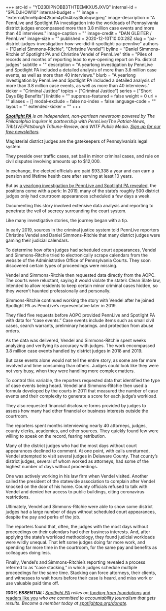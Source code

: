 +++
arc-id = "YD23DIPNOBB3THTEEMKXU5JXVQ"
internal-id = "SPLDJHOW10"
internal-budget = ""
image = "external/hnn6p4e42kam4y0n4bsy3kp5qw.jpeg"
image-description = "A PennLive and Spotlight PA investigation into the workloads of Pennsylvania district judges encompassed more than 3.8 million case events and more than 40 interviews."
image-caption = ""
image-credit = "DAN GLEITER / PennLive"
image-size = ""
published = 2020-12-10T10:00:28Z
slug = "pa-district-judges-investigation-how-we-did-it-spotlight-pa-pennlive"
authors = ["Daniel Simmons-Ritchie", "Christine Vendel"]
byline = "Daniel Simmons-Ritchie of Spotlight PA and Christine Vendel of PennLive"
title = "Piles of records and months of reporting lead to eye-opening report on Pa. district judges"
subtitle = ""
description = "A yearlong investigation by PennLive and Spotlight PA included a detailed analysis of more than 3.8 million case events, as well as more than 40 interviews."
blurb = "A yearlong investigation by PennLive and Spotlight PA included a detailed analysis of more than 3.8 million case events, as well as more than 40 interviews."
kicker = "Criminal Justice"
topics = ["Criminal Justice"]
series = ["Short Days Big Benefits"]
linktitle = ""
suppress-featured = false
weight = 0
url = ""
aliases = []
modal-exclude = false
no-index = false
language-code = ""
layout = ""
extended-kicker = ""
+++

<a href="https://www.spotlightpa.org/"><i><b>Spotlight PA</b></i></a><i> is an independent, non-partisan newsroom powered by The Philadelphia Inquirer in partnership with PennLive/The Patriot-News, TribLIVE/Pittsburgh Tribune-Review, and WITF Public Media. </i><a href="https://www.spotlightpa.org/newsletters"><i>Sign up for our free newsletters</i></a><i>.</i>

Magisterial district judges are the gatekeepers of Pennsylvania’s legal system.

They preside over traffic cases, set bail in minor criminal cases, and rule on civil disputes involving amounts up to $12,000.

In exchange, the elected officials are paid $93,338 a year and can earn a pension and lifetime health care after serving at least 10 years.

But as <a href="https://www.spotlightpa.org/news/2020/12/pa-district-judges-investigation-workloads-caseloads-spotlight-pa-pennlive" target=_blank>a yearlong investigation by PennLive and Spotlight PA revealed</a>, the positions come with a perk: In 2019, many of the state’s roughly 500 district judges only had courtroom appearances scheduled a few days a week.

Documenting this story involved extensive data analysis and reporting to penetrate the veil of secrecy surrounding the court system.

<script src="https://www.spotlightpa.org/embed.js" async></script><div data-spl-embed-version="1" data-spl-src="https://www.spotlightpa.org/embeds/donate/?teaser_text=Deeply%20reported%20investigations%20like%20this%20one%20on%20Pennsylvania’s%20district%20judges%20require%20a%20lot%20of%20time%20and%20resources%2C%20and%20we%20rely%20on%20your%20support.%20Become%20a%20member%20of%20Spotlight%20PA%20and%20stand%20up%20for%20local%20news.&eyebrow_text=DONATE%20TO%20SPOTLIGHT%20PA"></div>

Like many investigative stories, the journey began with a tip.

In early 2019, sources in the criminal justice system told PennLive reporters Christine Vendel and Daniel Simmons-Ritchie that many district judges were gaming their judicial calendars.

To determine how often judges had scheduled court appearances, Vendel and Simmons-Ritchie tried to electronically scrape calendars from the website of the Administrative Office of Pennsylvania Courts. They soon discovered certain types of proceedings were missing.

Vendel and Simmons-Ritchie then requested data directly from the AOPC. The courts were reluctant, saying it would violate the state’s Clean Slate law, intended to allow residents to keep certain minor criminal cases hidden, so they weren’t haunted professionally and personally.

Simmons-Ritchie continued working the story with Vendel after he joined Spotlight PA as PennLive’s representative later in 2019.

They filed five requests before AOPC provided PennLive and Spotlight PA with data for “case events.” Case events include items such as small civil cases, search warrants, preliminary hearings. and protection from abuse orders.

As the data was delivered, Vendel and Simmons-Ritchie spent weeks analyzing and verifying its accuracy with judges. The work encompassed 3.8 million case events handled by district judges in 2018 and 2019.

But case events alone would not tell the entire story, as some are far more involved and time consuming than others. Judges could look like they were not very busy, when they were handling more complex matters.

To control this variable, the reporters requested data that identified the type of case events being heard. Vendel and Simmons-Ritchie then used a formula developed by the courts in 2011 that measured the number of case events and their complexity to generate a score for each judge’s workload.

They also requested financial disclosure forms provided by judges to assess how many had other financial or business interests outside the courtroom.

The reporters spent months interviewing nearly 40 attorneys, judges, county clerks, academics, and other sources. They quickly found few were willing to speak on the record, fearing retribution.

<script src="https://www.spotlightpa.org/embed.js" async></script><div data-spl-embed-version="1" data-spl-src="https://www.spotlightpa.org/embeds/newsletter/"></div>

Many of the district judges who had the most days without court appearances declined to comment. At one point, with calls unreturned, Vendel attempted to visit several judges in Delaware County. That county’s district judges, several of whom worked as attorneys, had some of the highest number of days without proceedings.

One was actively working in his law firm when Vendel visited. Another called the president of the statewide association to complain after Vendel knocked on the door of his home. County officials refused to talk with Vendel and denied her access to public buildings, citing coronavirus restrictions.

Ultimately, Vendel and Simmons-Ritchie were able to show some district judges had a large number of days without scheduled court appearances, despite the pay and perks of the job.

The reporters found that, often, the judges with the most days without proceedings on their calendars had other business interests. And, after applying the state’s workload methodology, they found judicial workloads were wildly unequal. That left some judges doing far more work, and spending far more time in the courtroom, for the same pay and benefits as colleagues doing less.

Finally, Vendel’s and Simmons-Ritchie’s reporting revealed a process referred to as “case stacking,” in which judges schedule multiple proceedings for the same time. Stacking can force attorneys, their clients, and witnesses to wait hours before their case is heard, and miss work or use valuable paid time off.

<i><b>100% ESSENTIAL:</b></i><i> </i><a href="https://www.spotlightpa.org/"><i>Spotlight PA</i></a><i> relies on</i><a href="https://www.spotlightpa.org/support"><i> funding from foundations</i></a><i> </i><a href="https://www.spotlightpa.org/support">and readers like you</a><i> who are committed to accountability journalism that gets results. Become a member today at </i><a href="/donate?campaign=701Dn000000YgovIAC"><i>spotlightpa.org/donate</i></a><i>.</i>
